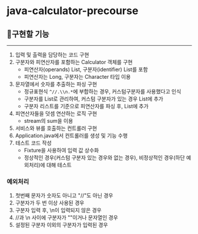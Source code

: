 # java-calculator-precourse
## 🚀구현할 기능
***
1. 입력 및 출력을 담당하는 코드 구현
2. 구분자와 피연산자를 포함하는 Calculator 객체를 구현
    - 피연산자(operands) List, 구분자(identifier) List를 포함
    - 피연산자는 Long, 구분자는 Character 타입 이용
3. 문자열에서 숫자를 추출하는 파싱 구현
   - 정규표현식 `^//.\\n.*`에 부합하는 경우, 커스텀구분자를 사용했다고 인식
   - 구분자를 List로 관리하여, 커스텀 구분자가 있는 경우 List에 추가
   - 구분자 리스트를 기준으로 피연산자를 파싱 후, List에 추가
4. 피연산자들을 덧셈 연산하는 로직 구현
   - stream의 sum을 이용
5. 서비스와 뷰를 호출하는 컨트롤러 구현
6. Application.java에서 컨트롤러를 생성 및 기능 수행
7. 테스트 코드 작성
   - Fixture을 사용하여 입력 값 상수화
   - 정상적인 경우(커스텀 구분자 있는 경우와 없는 경우), 비정상적인 경우(하단 예외처리)에 대해 테스트

### 예외처리
1. 첫번째 문자가 숫자도 아니고 "//"도 아닌 경우
2. 구분자가 두 번 이상 사용된 경우
3. 구분자 입력 후, \n이 입력되지 않은 경우
4. //과 \n 사이에 구분자가 ""이거나 문자열인 경우
5. 설정된 구분자 이외의 구분자가 입력된 경우